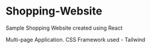 # Shopping-Website

Sample Shopping Website created using React

Multi-page Application. CSS Framework used - Tailwind
